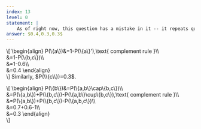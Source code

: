 ```yaml
---
index: 13
level: 0
statement: |
    As of right now, this question has a mistake in it -- it repeats question 12. Just igonore this question until we resolve it. There are lots more that you could work on! $24\%$ of people have American Express cards, $61\%$ have Visa cards, and $8\%$ have both. What percentage of people have at least one of the two cards?
answer: $0.4,0.3,0.3$
---
```

\\[
    \begin{align}
    P(\\{a\\})&=1-P(\\{a\\}'),\text{ complement rule }\\\\\
    &=1-P(\\{b,c\\})\\\\\
    &=1-0.6\\\\\
    &=0.4
    \end{align}    
\\]
Similarly, $P(\\{c\\})=0.3$.

\\[
    \begin{align}
    P(\\{b\\})&=P(\\{a,b\\}\cap\\{b,c\\})\\\\\
    &=P(\\{a,b\\})+P(\\{b,c\\})-P(\\{a,b\\}\cup\\{b,c\\}),\text{ complement rule }\\\\\
    &=P(\\{a,b\\})+P(\\{b,c\\})-P(\\{a,b,c\\})\\\\\
    &=0.7+0.6-1\\\\\
    &=0.3
    \end{align}    
\\]
